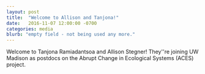 ```yaml
---
layout: post
title:  "Welcome to Allison and Tanjona!"
date:   2016-11-07 12:00:00 -0700
categories: media
blurb: "empty field - not being used any more."
---
```


Welcome to Tanjona Ramiadantsoa and Allison Stegner!  They''re joining UW Madison as postdocs on the Abrupt Change in Ecological Systems (ACES) project.
